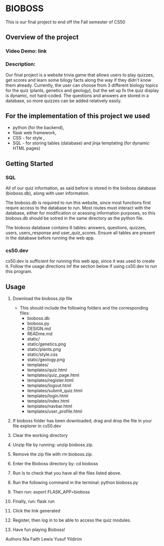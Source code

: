 # BIOBOSS

This is our final project to end off the Fall semester of CS50

## Overview of the project

### Video Demo: link

### Description:
Our final project is a website trivia game that allows users to play quizzes, get scores and learn some bilogy facts along the way if they didn't know them already. Currently, the user can choose from 3 different biology topics for the quiz (plants, genetics and geology), but the set up fo the quiz display is dynamic, not hard-coded. The questions and answers are stored in a database, so more quizzes can be added relatively easily.

## For the implementation of this project we used
- python (for the backend),
- flask web framework,
- CSS - for style ,
- SQL - for storing tables (database) and jinja templating (for dynamic HTML pages)

## Getting Started

### SQL

All of our quiz information, as said before is stored in the bioboss database (bioboss.db), along with user information.

The bioboss.db is required to run this website, since most functions first requre access to the database to run. Most routes must interact with the database, either for modification or acessing information purposes, so this bioboss.db should be sotred in the same directory as the python file.

The bioboss database contains 6 tables:
answers, questions, quizzes, users, users_response and user_quiz_scores. Ensure all tables are present in the database before running the web app.

### cs50.dev
cs50.dev is sufficient for running this web app, since it was used to create it. Follow the usage directions inf the section below if using cs50.dev to run this program.

## Usage
1. Download the bioboss.zip file
    - This should include the following folders and the corresponding files:
        - bioboss.db
        - bioboss.py
        - DESIGN.md
        - READme.md
        - static/
        - static/genetics.png
        - static/plants.png
        - static/style.css
        - static/geology.png
        - templates/
        - templates/quiz.html
        - templates/quiz_page.html
        - templates/register.html
        - templates/logout.html
        - templates/submit_quiz.html
        - templates/login.html
        - templates/index.html
        - templates/navbar.html
        - templates/user_profile.html

2. If bioboss folder has been downloaded, drag and drop the file in your file explorer in cs50.dev
3. Clear the working directory
4. Unzip file by running: unzip bioboss.zip.
5. Remove the zip file with rm bioboss.zip.
6. Enter the Bioboss directory by: cd bioboss
7. Run ls to check that you have all the files listed above.
8. Run the following command in the terminal: python bioboss.py
9. Then run: export FLASK_APP=bioboss
10. Finally, run: flask run
11. Click the link generated
12. Register, then log in to be able to access the quiz modules.
13. Have fun playing Bioboss!




Authors
Nia Faith Lewis
Yusuf Yildirim


